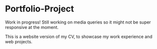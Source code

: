 # Portfolio-Project

Work in progress! Still working on media queries so it might not be super responsive at the moment.

This is a website version of my CV, to showcase my work experience and web projects.
